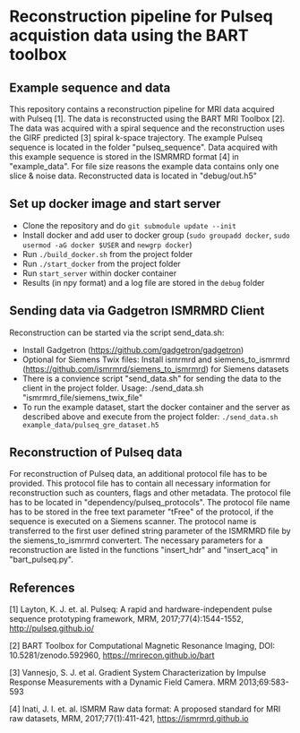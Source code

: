 # Reconstruction pipeline for Pulseq acquistion data using the BART toolbox
## Example sequence and data

This repository contains a reconstruction pipeline for MRI data acquired with Pulseq [1]. The data is reconstructed using the BART MRI Toolbox [2]. The data was acquired with a spiral sequence and the reconstruction uses the GIRF predicted [3] spiral k-space trajectory.
The example Pulseq sequence is located in the folder "pulseq_sequence". Data acquired with this example sequence is stored in the ISMRMRD format [4] in "example_data".
For file size reasons the example data contains only one slice & noise data. Reconstructed data is located in "debug/out.h5"

## Set up docker image and start server
- Clone the repository and do `git submodule update --init`
- Install docker and add user to docker group (`sudo groupadd docker`, `sudo usermod -aG docker $USER` and `newgrp docker`)
- Run `./build_docker.sh` from the project folder
- Run `./start_docker` from the project folder
- Run `start_server` within docker container
- Results (in npy format) and a log file are stored in the `debug` folder

## Sending data via Gadgetron ISMRMRD Client

Reconstruction can be started via the script send_data.sh:
- Install Gadgetron (https://github.com/gadgetron/gadgetron)
- Optional for Siemens Twix files: Install ismrmrd and siemens_to_ismrmrd (https://github.com/ismrmrd/siemens_to_ismrmrd) for Siemens datasets
- There is a convience script "send_data.sh" for sending the data to the client in the project folder. Usage: ./send_data.sh "ismrmrd_file/siemens_twix_file"
- To run the example dataset, start the docker container and the server as described above and execute from the project folder: `./send_data.sh example_data/pulseq_gre_dataset.h5`
## Reconstruction of Pulseq data

For reconstruction of Pulseq data, an additional protocol file has to be provided. This protocol file has to contain all necessary information for reconstruction such as counters, flags and other metadata.
The protocol file has to be located in "dependency/pulseq_protocols". The protocol file name has to be stored in the free text parameter "tFree" of the protocol, if the sequence is executed on a Siemens scanner. The protocol name is transferred to the first user defined string parameter of the ISMRMRD file by the siemens_to_ismrmrd convertert. The necessary parameters for a reconstruction are listed in the functions "insert_hdr" and "insert_acq" in "bart_pulseq.py".

## References

[1] Layton, K. J. et. al. Pulseq: A rapid and hardware-independent pulse sequence prototyping framework, MRM, 2017;77(4):1544-1552, http://pulseq.github.io/

[2] BART Toolbox for Computational Magnetic Resonance Imaging, DOI: 10.5281/zenodo.592960, https://mrirecon.github.io/bart

[3] Vannesjo, S. J. et al. Gradient System Characterization by Impulse Response Measurements with a Dynamic Field Camera. MRM
2013;69:583-593

[4] Inati, J. I. et. al. ISMRM Raw data format: A proposed standard for MRI raw datasets, MRM, 2017;77(1):411-421, https://ismrmrd.github.io
